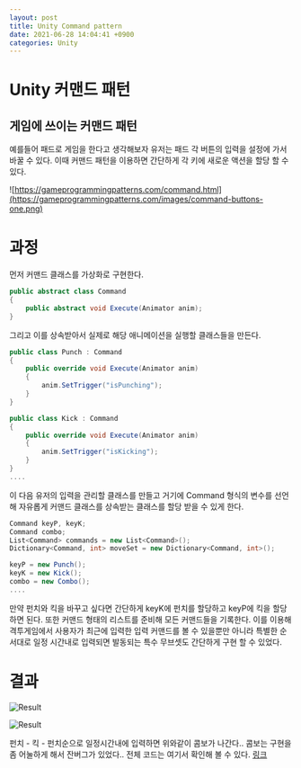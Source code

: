 ```yaml
---
layout: post
title: Unity Command pattern
date: 2021-06-28 14:04:41 +0900
categories: Unity
---
```


# Unity 커맨드 패턴

## 게임에 쓰이는 커맨드 패턴
예를들어 패드로 게임을 한다고 생각해보자 유저는 패드 각 버튼의 입력을 설정에 가서 바꿀 수 있다. 이때 커맨드 패턴을 이용하면 간단하게 각 키에 새로운 액션을 할당 할 수 있다. 

![https://gameprogrammingpatterns.com/command.html](https://gameprogrammingpatterns.com/images/command-buttons-one.png)

# 과정
먼저 커맨드 클래스를 가상화로 구현한다.
```c#
public abstract class Command
{
    public abstract void Execute(Animator anim);
}
```
그리고 이를 상속받아서 실제로 해당 애니메이션을 실행할 클래스들을 만든다.

```c#
public class Punch : Command
{
    public override void Execute(Animator anim)
    {
        anim.SetTrigger("isPunching");
    }
}

public class Kick : Command
{
    public override void Execute(Animator anim)
    {
        anim.SetTrigger("isKicking");
    }
}
....
```
이 다음 유저의 입력을 관리할 클래스를 만들고 거기에 Command 형식의 변수를 선언해 자유롭게 커맨드 클래스를 상속받는 클래스를 할당 받을 수 있게 한다.

```c#
Command keyP, keyK;
Command combo;
List<Command> commands = new List<Command>();
Dictionary<Command, int> moveSet = new Dictionary<Command, int>();

keyP = new Punch();
keyK = new Kick();
combo = new Combo();
....
```
만약 펀치와 킥을 바꾸고 싶다면 간단하게 keyK에 펀치를 할당하고 keyP에 킥을 할당하면 된다. 또한 커맨드 형태의 리스트를 준비해 모든 커맨드들을 기록한다. 이를 이용해 격투게임에서 사용자가 최근에 입력한 입력 커맨드를 볼 수 있을뿐만 아니라 특별한 순서대로 일정 시간내로 입력되면 발동되는 특수 무브셋도 간단하게 구현 할 수 있었다.

# 결과

![Result](https://user-images.githubusercontent.com/39051679/122658507-17912b00-d1a9-11eb-9200-00d8a5e9c918.gif)

![Result](https://user-images.githubusercontent.com/39051679/122658508-1d870c00-d1a9-11eb-882f-cf0f42a8463f.gif)

펀치 - 킥 - 펀치순으로 일정시간내에 입력하면 위와같이 콤보가 나간다.. 콤보는 구현을 좀 어눌하게 해서 잔버그가 있었다.. 전체 코드는 여기서 확인해 볼 수 있다. [링크](https://github.com/ZeroFive0505/Design_pattern_exercise)